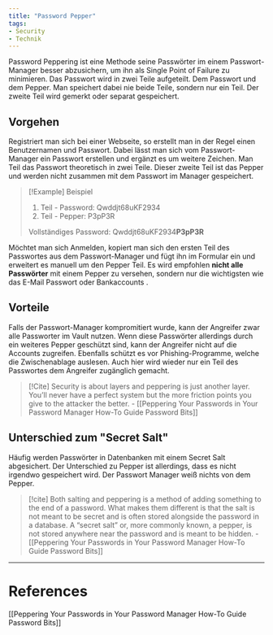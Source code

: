 ```yaml
---
title: "Password Pepper"
tags:
- Security
- Technik
---
```


Password Peppering ist eine Methode seine Passwörter im einem Passwort-Manager besser abzusichern, um ihn als Single Point of Failure zu minimieren. Das Passwort wird in zwei Teile aufgeteilt. Dem Passwort und dem Pepper. Man speichert dabei nie beide Teile, sondern nur ein Teil. Der zweite Teil wird gemerkt oder separat gespeichert.

## Vorgehen
Registriert man sich bei einer Webseite, so erstellt man in der Regel einen Benutzernamen und Passwort. Dabei lässt man sich vom Passwort-Manager ein Passwort erstellen und ergänzt es um weitere Zeichen. Man Teil das Passwort theoretisch in zwei Teile. Dieser zweite Teil ist das Pepper und werden nicht zusammen mit dem Passwort im Manager gespeichert. 

>[!Example] Beispiel
>1. Teil - Password: Qwddjt68uKF2934
>2. Teil - Pepper: P3pP3R
>
>Vollständiges Password: Qwddjt68uKF2934**P3pP3R**

Möchtet man sich Anmelden, kopiert man sich den ersten Teil des Passwortes aus dem Passwort-Manager und fügt ihn im Formular ein und erweitert es manuell um den Pepper Teil. 
Es wird empfohlen **nicht alle Passwörter** mit einem Pepper zu versehen, sondern nur die wichtigsten wie das E-Mail Passwort oder Bankaccounts .


## Vorteile
Falls der Passwort-Manager kompromitiert wurde, kann der Angreifer zwar alle Passworter im Vault nutzen. Wenn diese Passwörter allerdings durch ein weiteres Pepper geschützt sind, kann der Angreifer nicht auf die Accounts zugreifen. 
Ebenfalls schützt es vor Phishing-Programme, welche die Zwischenablage auslesen. Auch hier wird wieder nur ein Teil des Passwortes dem Angreifer zugänglich gemacht.

>[!Cite] 
> Security is about layers and peppering is just another layer. You’ll never have a perfect system but the more friction points you give to the attacker the better. - [[Peppering Your Passwords in Your Password Manager How-To Guide  Password Bits]]

## Unterschied zum "Secret Salt"
Häufig werden Passwörter in Datenbanken mit einem Secret Salt abgesichert. Der Unterschied zu Pepper ist allerdings, dass es nicht irgendwo gespeichert wird. Der Passwort Manager weiß nichts von dem Pepper. 

> [!cite]
>  Both salting and peppering is a method of adding something to the end of a password. What makes them different is that the salt is not meant to be secret and is often stored alongside the password in a database. A “secret salt” or, more commonly known, a pepper, is not stored anywhere near the password and is meant to be hidden. - [[Peppering Your Passwords in Your Password Manager How-To Guide  Password Bits]]

---
# References
[[Peppering Your Passwords in Your Password Manager How-To Guide  Password Bits]]

